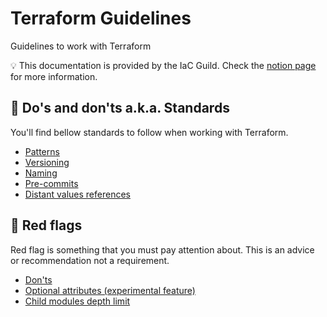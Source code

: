 # Terraform Guidelines

Guidelines to work with Terraform

💡 This documentation is provided by the IaC Guild. Check the [notion page](https://www.notion.so/m33/Infrastructure-as-Code-and-Configuration-Management-93a9e831e3d94125a6b92911686a07be) for more information.

## 🚀 Do's and don'ts a.k.a. Standards

You'll find bellow standards to follow when working with Terraform.

- [Patterns](patterns.md)
- [Versioning](terraform_versioning.md)
- [Naming](terraform_naming.md)
- [Pre-commits](pre-commits.md)
- [Distant values references](refering_to_resources_from_other_layers.md)

## 🚩 Red flags

Red flag is something that you must pay attention about. This is an advice or recommendation not a requirement.

- [Don'ts](donts.md)
- [Optional attributes (experimental feature)](optional-attributes.md)
- [Child modules depth limit](child_modules_depth_limit.md)
